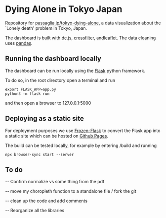 # Dying Alone in Tokyo Japan

Repository for [passaglia.jp/tokyo-dying-alone](http://passaglia.jp/tokyo-dying-alone), a data visualization about the `Lonely death' problem in Tokyo, Japan.

The dashboard is built with [dc.js](https://dc-js.github.io/dc.js/), [crossfilter](https://github.com/crossfilter/crossfilter), and[leaflet](https://leafletjs.com/). The data cleaning uses [pandas](https://pandas.pydata.org/).

## Running the dashboard locally

The dashboard can be run locally using the [Flask](https://flask.palletsprojects.com/en/2.0.x/) python framework.

To do so, in the root directory open a terminal and run

```
export FLASK_APP=app.py
python3 -m flask run
```

and then open a browser to 127.0.0.1:5000

## Deploying as a static site

For deployment purposes we use [Frozen-Flask](https://pythonhosted.org/Frozen-Flask/) to convert the Flask app into a static site which can be hosted on [Github Pages](https://docs.github.com/ja/pages/getting-started-with-github-pages/about-github-pages).

The build can be tested locally, for example by entering /build and running

``` 
npx browser-sync start --server
```

## To do

-- Confirm normalize vs some thing from the pdf

-- move my choropleth function to a standalone file / fork the git

-- clean up the code and add comments

-- Reorganize all the libraries

